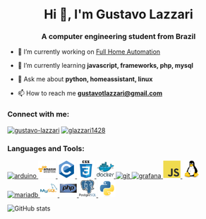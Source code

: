 <h1 align="center">Hi 👋, I'm Gustavo Lazzari</h1>
<h3 align="center">A computer engineering student from Brazil</h3>

- 🔭 I’m currently working on [Full Home Automation](https://github.com/GLazzari1428/Home_Automation)

- 🌱 I’m currently learning **javascript, frameworks, php, mysql**

- 💬 Ask me about **python, homeassistant, linux**

- 📫 How to reach me **gustavotlazzari@gmail.com**

<h3 align="left">Connect with me:</h3>
<p align="left">
<a href="https://linkedin.com/in/gustavo-lazzari-b3a253206/" target="blank"><img align="center" src="https://raw.githubusercontent.com/rahuldkjain/github-profile-readme-generator/master/src/images/icons/Social/linked-in-alt.svg" alt="gustavo-lazzari" height="30" width="40" /></a>
<a href="https://www.leetcode.com/glazzari1428" target="blank"><img align="center" src="https://raw.githubusercontent.com/rahuldkjain/github-profile-readme-generator/master/src/images/icons/Social/leet-code.svg" alt="glazzari1428" height="30" width="40" /></a>
</p>
<div align="center">
<h3 align="left">Languages and Tools:</h3>
<p align="left"> <a href="https://www.arduino.cc/" target="_blank"> <img src="https://cdn.worldvectorlogo.com/logos/arduino-1.svg" alt="arduino" width="40" height="40"/> </a> <a href="https://aws.amazon.com" target="_blank"> <img src="https://raw.githubusercontent.com/devicons/devicon/master/icons/amazonwebservices/amazonwebservices-original-wordmark.svg" alt="aws" width="40" height="40"/> </a> <a href="https://www.cprogramming.com/" target="_blank"> <img src="https://raw.githubusercontent.com/devicons/devicon/master/icons/c/c-original.svg" alt="c" width="40" height="40"/> </a> <a href="https://www.w3schools.com/css/" target="_blank"> <img src="https://raw.githubusercontent.com/devicons/devicon/master/icons/css3/css3-original-wordmark.svg" alt="css3" width="40" height="40"/> </a> <a href="https://www.docker.com/" target="_blank"> <img src="https://raw.githubusercontent.com/devicons/devicon/master/icons/docker/docker-original-wordmark.svg" alt="docker" width="40" height="40"/> </a> <a href="https://git-scm.com/" target="_blank"> <img src="https://www.vectorlogo.zone/logos/git-scm/git-scm-icon.svg" alt="git" width="40" height="40"/> </a> <a href="https://grafana.com" target="_blank"> <img src="https://www.vectorlogo.zone/logos/grafana/grafana-icon.svg" alt="grafana" width="40" height="40"/> </a> <a href="https://developer.mozilla.org/en-US/docs/Web/JavaScript" target="_blank"> <img src="https://raw.githubusercontent.com/devicons/devicon/master/icons/javascript/javascript-original.svg" alt="javascript" width="40" height="40"/> </a> <a href="https://www.linux.org/" target="_blank"> <img src="https://raw.githubusercontent.com/devicons/devicon/master/icons/linux/linux-original.svg" alt="linux" width="40" height="40"/> </a> <a href="https://mariadb.org/" target="_blank"> <img src="https://www.vectorlogo.zone/logos/mariadb/mariadb-icon.svg" alt="mariadb" width="40" height="40"/> </a> <a href="https://www.mysql.com/" target="_blank"> <img src="https://raw.githubusercontent.com/devicons/devicon/master/icons/mysql/mysql-original-wordmark.svg" alt="mysql" width="40" height="40"/> </a> <a href="https://www.php.net" target="_blank"> <img src="https://raw.githubusercontent.com/devicons/devicon/master/icons/php/php-original.svg" alt="php" width="40" height="40"/> </a> <a href="https://www.postgresql.org" target="_blank"> <img src="https://raw.githubusercontent.com/devicons/devicon/master/icons/postgresql/postgresql-original-wordmark.svg" alt="postgresql" width="40" height="40"/> </a> <a href="https://www.python.org" target="_blank"> <img src="https://raw.githubusercontent.com/devicons/devicon/master/icons/python/python-original.svg" alt="python" width="40" height="40"/> </a> </p>
 
</div>

<!-- <h3 align="left">Support:</h3>
<p><a href="https://www.buymeacoffee.com/GLazzari1428"> <img align="left" src="https://cdn.buymeacoffee.com/buttons/v2/default-yellow.png" height="50" width="210" alt="GLazzari1428" /></a></p><br><br>

<p></p>

<p><img align="" src="https://github-readme-stats.vercel.app/api/top-langs?username=glazzari1428&show_icons=true&locale=en&layout=compact" alt="glazzari1428" /></p>
 -->
<!-- <p>&nbsp;<img align="center" src="https://github-readme-stats.vercel.app/api?username=glazzari1428&show_icons=true&locale=en" alt="glazzari1428" /></p>
 -->
<!-- <p align="center"> <img src=https://github-readme-stats.vercel.app/api?username=glazzari1428&show_icons=true alt=rahuldkjain /> </p> -->
![GitHub stats](https://github-readme-stats.vercel.app/api?username=glazzari1428&show_icons=true&theme=dracula)
